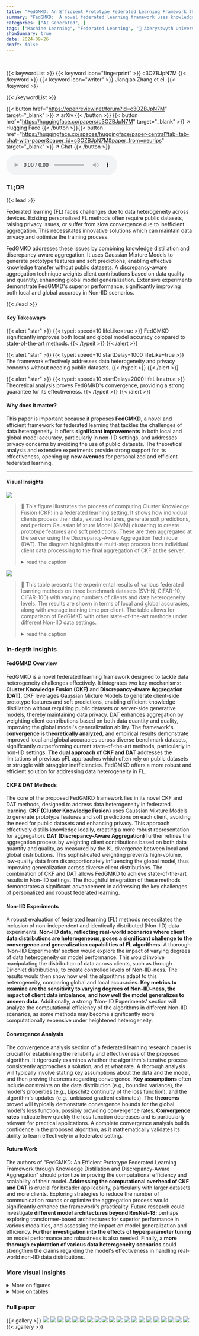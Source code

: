 ```yaml
---
title: "FedGMKD: An Efficient Prototype Federated Learning Framework through Knowledge Distillation and Discrepancy-Aware Aggregation"
summary: "FedGMKD:  A novel federated learning framework uses knowledge distillation and discrepancy-aware aggregation for efficient, privacy-preserving personalized learning in heterogeneous data settings."
categories: ["AI Generated", ]
tags: ["Machine Learning", "Federated Learning", "🏢 Aberystwyth University",]
showSummary: true
date: 2024-09-26
draft: false
---
```


<br>

{{< keywordList >}}
{{< keyword icon="fingerprint" >}} c3OZBJpN7M {{< /keyword >}}
{{< keyword icon="writer" >}} Jianqiao Zhang et el. {{< /keyword >}}
 
{{< /keywordList >}}

{{< button href="https://openreview.net/forum?id=c3OZBJpN7M" target="_blank" >}}
↗ arXiv
{{< /button >}}
{{< button href="https://huggingface.co/papers/c3OZBJpN7M" target="_blank" >}}
↗ Hugging Face
{{< /button >}}{{< button href="https://huggingface.co/spaces/huggingface/paper-central?tab=tab-chat-with-paper&paper_id=c3OZBJpN7M&paper_from=neurips" target="_blank" >}}
↗ Chat
{{< /button >}}




<audio controls>
    <source src="https://ai-paper-reviewer.com/c3OZBJpN7M/podcast.wav" type="audio/wav">
    Your browser does not support the audio element.
</audio>


### TL;DR


{{< lead >}}

Federated learning (FL) faces challenges due to data heterogeneity across devices.  Existing personalized FL methods often require public datasets, raising privacy issues, or suffer from slow convergence due to inefficient aggregation. This necessitates innovative solutions which can maintain data privacy and optimize the training process. 

FedGMKD addresses these issues by combining knowledge distillation and discrepancy-aware aggregation.  It uses Gaussian Mixture Models to generate prototype features and soft predictions, enabling effective knowledge transfer without public datasets.  A discrepancy-aware aggregation technique weights client contributions based on data quality and quantity, enhancing global model generalization. Extensive experiments demonstrate FedGMKD's superior performance, significantly improving both local and global accuracy in Non-IID scenarios.

{{< /lead >}}


#### Key Takeaways

{{< alert "star" >}}
{{< typeit speed=10 lifeLike=true >}} FedGMKD significantly improves both local and global model accuracy compared to state-of-the-art methods. {{< /typeit >}}
{{< /alert >}}

{{< alert "star" >}}
{{< typeit speed=10 startDelay=1000 lifeLike=true >}} The framework effectively addresses data heterogeneity and privacy concerns without needing public datasets. {{< /typeit >}}
{{< /alert >}}

{{< alert "star" >}}
{{< typeit speed=10 startDelay=2000 lifeLike=true >}} Theoretical analysis proves FedGMKD's convergence, providing a strong guarantee for its effectiveness. {{< /typeit >}}
{{< /alert >}}

#### Why does it matter?
This paper is important because it proposes **FedGMKD**, a novel and efficient framework for federated learning that tackles the challenges of data heterogeneity.  It offers **significant improvements** in both local and global model accuracy, particularly in non-IID settings, and addresses privacy concerns by avoiding the use of public datasets.  The theoretical analysis and extensive experiments provide strong support for its effectiveness, opening up **new avenues** for personalized and efficient federated learning.

------
#### Visual Insights



![](https://ai-paper-reviewer.com/c3OZBJpN7M/figures_13_1.jpg)

> 🔼 This figure illustrates the process of computing Cluster Knowledge Fusion (CKF) in a federated learning setting.  It shows how individual clients process their data, extract features, generate soft predictions, and perform Gaussian Mixture Model (GMM) clustering to create prototype features and soft predictions.  These are then aggregated at the server using the Discrepancy-Aware Aggregation Technique (DAT).  The diagram highlights the multi-step process from individual client data processing to the final aggregation of CKF at the server.
> <details>
> <summary>read the caption</summary>
> Figure 1: Flow diagram demonstrating the computation of Cluster Knowledge Fusion (CKF) in Federated Learning. The diagram highlights the steps involved in extracting features, generating soft predictions, and performing GMM clustering to compute prototype features and predictions, followed by the aggregation of CKF at the server.
> </details>





![](https://ai-paper-reviewer.com/c3OZBJpN7M/tables_8_1.jpg)

> 🔼 This table presents the experimental results of various federated learning methods on three benchmark datasets (SVHN, CIFAR-10, CIFAR-100) with varying numbers of clients and data heterogeneity levels.  The results are shown in terms of local and global accuracies, along with average training time per client.  The table allows for comparison of FedGMKD with other state-of-the-art methods under different Non-IID data settings.
> <details>
> <summary>read the caption</summary>
> Table 1: Results on data partitions generated from Dirichlet distribution with the concentration parameter β = 0.5. The number of clients is 10, 20, and 50; the clients utilize 10%, 20%, and 50% of the datasets. A single client's averaged wall-clock time per round is measured across 2 A100 GPUs in a parallel manner. The reported local and global accuracies are the averages of the last 5 rounds.
> </details>





### In-depth insights


#### FedGMKD Overview
FedGMKD is a novel federated learning framework designed to tackle data heterogeneity challenges effectively.  It integrates two key mechanisms: **Cluster Knowledge Fusion (CKF)** and **Discrepancy-Aware Aggregation (DAT)**. CKF leverages Gaussian Mixture Models to generate client-side prototype features and soft predictions, enabling efficient knowledge distillation without requiring public datasets or server-side generative models, thereby maintaining data privacy.  DAT enhances aggregation by weighting client contributions based on both data quantity and quality, improving the global model's generalization ability. The framework's **convergence is theoretically analyzed**, and empirical results demonstrate improved local and global accuracies across diverse benchmark datasets, significantly outperforming current state-of-the-art methods, particularly in non-IID settings.  **The dual approach of CKF and DAT** addresses the limitations of previous pFL approaches which often rely on public datasets or struggle with straggler inefficiencies.  FedGMKD offers a more robust and efficient solution for addressing data heterogeneity in FL.

#### CKF & DAT Methods
The core of the proposed FedGMKD framework lies in its novel CKF and DAT methods, designed to address data heterogeneity in federated learning.  **CKF (Cluster Knowledge Fusion)** uses Gaussian Mixture Models to generate prototype features and soft predictions on each client, avoiding the need for public datasets and enhancing privacy. This approach effectively distills knowledge locally, creating a more robust representation for aggregation.  **DAT (Discrepancy-Aware Aggregation)** further refines the aggregation process by weighting client contributions based on both data quantity and quality, as measured by the KL divergence between local and global distributions. This sophisticated weighting prevents high-volume, low-quality data from disproportionately influencing the global model, thus improving generalization across diverse client distributions. The combination of CKF and DAT allows FedGMKD to achieve state-of-the-art results in Non-IID settings. The thoughtful integration of these methods demonstrates a significant advancement in addressing the key challenges of personalized and robust federated learning.

#### Non-IID Experiments
A robust evaluation of federated learning (FL) methods necessitates the inclusion of non-independent and identically distributed (Non-IID) data experiments.  **Non-IID data, reflecting real-world scenarios where client data distributions are heterogeneous, poses a significant challenge to the convergence and generalization capabilities of FL algorithms.**  A thorough 'Non-IID Experiments' section would explore the impact of varying degrees of data heterogeneity on model performance. This would involve manipulating the distribution of data across clients, such as through Dirichlet distributions, to create controlled levels of Non-IID-ness.  The results would then show how well the algorithms adapt to this heterogeneity, comparing global and local accuracies.  **Key metrics to examine are the sensitivity to varying degrees of Non-IID-ness, the impact of client data imbalance, and how well the model generalizes to unseen data.**  Additionally, a strong 'Non-IID Experiments' section will analyze the computational efficiency of the algorithms in different Non-IID scenarios, as some methods may become significantly more computationally expensive under heightened heterogeneity.

#### Convergence Analysis
The convergence analysis section of a federated learning research paper is crucial for establishing the reliability and effectiveness of the proposed algorithm.  It rigorously examines whether the algorithm's iterative process consistently approaches a solution, and at what rate.  A thorough analysis will typically involve stating key assumptions about the data and the model, and then proving theorems regarding convergence.  **Key assumptions** often include constraints on the data distribution (e.g., bounded variance), the model's properties (e.g., Lipschitz continuity of the loss function), and the algorithm's updates (e.g., unbiased gradient estimates). The **theorems** proved will typically demonstrate convergence bounds for the global model's loss function, possibly providing convergence rates.  **Convergence rates** indicate how quickly the loss function decreases and is particularly relevant for practical applications.  A complete convergence analysis builds confidence in the proposed algorithm, as it mathematically validates its ability to learn effectively in a federated setting.

#### Future Work
The authors of "FedGMKD: An Efficient Prototype Federated Learning Framework through Knowledge Distillation and Discrepancy-Aware Aggregation" should prioritize improving the computational efficiency and scalability of their model.  **Addressing the computational overhead of CKF and DAT** is crucial for broader applicability, particularly with larger datasets and more clients.  Exploring strategies to reduce the number of communication rounds or optimize the aggregation process would significantly enhance the framework's practicality.  Future research could investigate **different model architectures beyond ResNet-18**; perhaps exploring transformer-based architectures for superior performance in various modalities, and assessing the impact on model generalization and efficiency.  **Further investigation into the effects of hyperparameter tuning** on model performance and robustness is also needed.  Finally, a **more thorough exploration of various data heterogeneity scenarios** could strengthen the claims regarding the model's effectiveness in handling real-world non-IID data distributions.


### More visual insights

<details>
<summary>More on figures
</summary>


![](https://ai-paper-reviewer.com/c3OZBJpN7M/figures_14_1.jpg)

> 🔼 This figure illustrates the process of Discrepancy-Aware Aggregation Technique (DAT) in the FedGMKD framework.  It starts by calculating initial weights for each client's contribution based on the proportion of samples for each class. Then, soft predictions are aggregated using these initial weights. Next, discrepancies (using KL-divergence) between local and global data distributions are calculated for each class. Finally, aggregation weights are adjusted based on both the initial weights and the calculated discrepancies to produce the final aggregated CKF.
> <details>
> <summary>read the caption</summary>
> Figure 2: Flow diagram demonstrating the computation of Discrepancy-Aware Aggregation Technique (DAT) in Federated Learning. The diagram details the steps involved in computing initial weights, aggregating soft predictions, calculating discrepancies, and performing the final aggregation of CKF at the server.
> </details>



![](https://ai-paper-reviewer.com/c3OZBJpN7M/figures_15_1.jpg)

> 🔼 This figure illustrates the iterative process of the FedGMKD algorithm.  It shows how each client trains a local model, extracts its Cluster Knowledge Fusion (CKF), and sends both the CKF and model updates to a central server.  The server then uses the Discrepancy-Aware Aggregation Technique (DAT) to aggregate these updates, improving both the global CKF and the global model. This process repeats over multiple rounds.
> <details>
> <summary>read the caption</summary>
> Figure 3: Visualization of the FedGMKD framework. Each client trains a local model and extracts CKF using its local data. The server aggregates the CKF and model updates using Discrepancy-Aware Aggregation Technique (DAT) to improve the global CKF and model. This process iterates over multiple global rounds.
> </details>



![](https://ai-paper-reviewer.com/c3OZBJpN7M/figures_20_1.jpg)

> 🔼 This figure shows a comparison of t-SNE visualizations for four different federated learning methods: FedAvg, FedProto, FPL, and FedGMKD.  The t-SNE plots illustrate the distribution of feature representations in a 2D space. FedAvg shows features widely dispersed with significant overlap between classes. FedProto shows slightly more distinct clusters than FedAvg but still with overlap. FPL shows very similar results to FedAvg.  In contrast, FedGMKD demonstrates the clearest separation between classes, with compact and well-defined clusters. This visual representation highlights FedGMKD's superior ability to learn discriminative features for class separation, benefiting both local and global model performance.
> <details>
> <summary>read the caption</summary>
> Figure 4: Qualitative comparison of t-SNE visualization among FedAvg, FedProto, FPL and FedGMKD. Compared with other methods, the feature distribution of the FedGMKD is more compact within each category, and more discriminative across classes.
> </details>



</details>




<details>
<summary>More on tables
</summary>


![](https://ai-paper-reviewer.com/c3OZBJpN7M/tables_16_1.jpg)
> 🔼 This table presents the results of various federated learning methods on CIFAR-10 and SVHN datasets under different levels of data heterogeneity, controlled by the Dirichlet distribution parameter β.  A smaller β indicates higher heterogeneity (data imbalance and non-overlapping feature spaces), while a larger β implies more homogeneity. The table shows the local and global accuracy achieved by each method under both high (β = 0.2) and low (β = 5) heterogeneity conditions.  It demonstrates how each algorithm performs across varying levels of data heterogeneity.
> <details>
> <summary>read the caption</summary>
> Table 2: Performance of different schemes on CIFAR-10 and SVHN datasets under various data heterogeneity settings controlled by Dirichlet distribution parameter β.
> </details>

![](https://ai-paper-reviewer.com/c3OZBJpN7M/tables_16_2.jpg)
> 🔼 This table compares the performance of various federated learning schemes (FedAvg, FedProx, FedMD, FedGen, MOON, FedProto, FPL, FjORD, and FedGMKD) on CIFAR-10 and SVHN datasets under different levels of data heterogeneity.  The heterogeneity is controlled by the Dirichlet distribution parameter β, where a smaller β indicates higher heterogeneity. The table reports the local and global accuracy for each scheme under two different β values (0.2 and 5) for both datasets.  This allows for a comparison of the algorithms' robustness to varying degrees of data heterogeneity across different client data distributions.
> <details>
> <summary>read the caption</summary>
> Table 2: Performance of different schemes on CIFAR-10 and SVHN datasets under various data heterogeneity settings controlled by Dirichlet distribution parameter β.
> </details>

![](https://ai-paper-reviewer.com/c3OZBJpN7M/tables_17_1.jpg)
> 🔼 This table compares the performance of different federated learning schemes (FedAvg, FedProx, FedMD, FedGen, FedProto, Moon, FPL, and FedGMKD) on the CIFAR-10 dataset using two different model architectures: ResNet-18 and ResNet-50.  For each scheme and architecture, the table shows the local and global accuracy achieved.  This allows for a comparison of performance across different methods and model complexities.
> <details>
> <summary>read the caption</summary>
> Table 4: Comparison of performance for various schemes on CIFAR-10 using ResNet-18 and ResNet-50 architectures.
> </details>

![](https://ai-paper-reviewer.com/c3OZBJpN7M/tables_18_1.jpg)
> 🔼 This table presents the results of an ablation study on the CIFAR-10 dataset using FedGMKD with varying regularization coefficients λ and γ.  It shows the impact of different λ and γ values on both local and global accuracy.  Baseline results for FedAvg, FedProto, and FPL are also included for comparison, allowing an assessment of FedGMKD's performance relative to other state-of-the-art methods in this specific setting.
> <details>
> <summary>read the caption</summary>
> Table 5: FedGMKD performance with varying λ and γ values on CIFAR-10 dataset (10 clients, 50 epochs).
> </details>

![](https://ai-paper-reviewer.com/c3OZBJpN7M/tables_19_1.jpg)
> 🔼 This table compares the performance of FedGMKD against a baseline method that uses hyper-knowledge averaging with DAT.  The comparison is performed across three datasets (CIFAR-10, SVHN, CIFAR-100) with varying numbers of clients.  The results show local and global accuracy for each method, highlighting FedGMKD's superior performance in achieving higher accuracies across all datasets and client configurations.
> <details>
> <summary>read the caption</summary>
> Table 6: Comparison of Hyper-Knowledge Averaging with DAT and FedGMKD on CIFAR-10, SVHN, and CIFAR-100 datasets with β = 0.5.
> </details>

![](https://ai-paper-reviewer.com/c3OZBJpN7M/tables_19_2.jpg)
> 🔼 This table presents the results of an experiment evaluating various federated learning schemes on the IMDB dataset using a BERT model. The experiment was conducted with 10 clients over 50 training epochs. The table compares the local and global accuracy, as well as the average computation time per client, for each of the evaluated schemes: FedAvg, FedProx, FedMD, FedGen, FedProto, FPL, and FedGMKD. This table shows how well each model performs on the sentiment analysis task of the IMDB dataset in the context of federated learning.
> <details>
> <summary>read the caption</summary>
> Table 7: Performance of different schemes on IMDB dataset using BERT model (10 clients, 50 epochs).
> </details>

</details>




### Full paper

{{< gallery >}}
<img src="https://ai-paper-reviewer.com/c3OZBJpN7M/1.png" class="grid-w50 md:grid-w33 xl:grid-w25" />
<img src="https://ai-paper-reviewer.com/c3OZBJpN7M/2.png" class="grid-w50 md:grid-w33 xl:grid-w25" />
<img src="https://ai-paper-reviewer.com/c3OZBJpN7M/3.png" class="grid-w50 md:grid-w33 xl:grid-w25" />
<img src="https://ai-paper-reviewer.com/c3OZBJpN7M/4.png" class="grid-w50 md:grid-w33 xl:grid-w25" />
<img src="https://ai-paper-reviewer.com/c3OZBJpN7M/5.png" class="grid-w50 md:grid-w33 xl:grid-w25" />
<img src="https://ai-paper-reviewer.com/c3OZBJpN7M/6.png" class="grid-w50 md:grid-w33 xl:grid-w25" />
<img src="https://ai-paper-reviewer.com/c3OZBJpN7M/7.png" class="grid-w50 md:grid-w33 xl:grid-w25" />
<img src="https://ai-paper-reviewer.com/c3OZBJpN7M/8.png" class="grid-w50 md:grid-w33 xl:grid-w25" />
<img src="https://ai-paper-reviewer.com/c3OZBJpN7M/9.png" class="grid-w50 md:grid-w33 xl:grid-w25" />
<img src="https://ai-paper-reviewer.com/c3OZBJpN7M/10.png" class="grid-w50 md:grid-w33 xl:grid-w25" />
<img src="https://ai-paper-reviewer.com/c3OZBJpN7M/11.png" class="grid-w50 md:grid-w33 xl:grid-w25" />
<img src="https://ai-paper-reviewer.com/c3OZBJpN7M/12.png" class="grid-w50 md:grid-w33 xl:grid-w25" />
<img src="https://ai-paper-reviewer.com/c3OZBJpN7M/13.png" class="grid-w50 md:grid-w33 xl:grid-w25" />
<img src="https://ai-paper-reviewer.com/c3OZBJpN7M/14.png" class="grid-w50 md:grid-w33 xl:grid-w25" />
<img src="https://ai-paper-reviewer.com/c3OZBJpN7M/15.png" class="grid-w50 md:grid-w33 xl:grid-w25" />
<img src="https://ai-paper-reviewer.com/c3OZBJpN7M/16.png" class="grid-w50 md:grid-w33 xl:grid-w25" />
<img src="https://ai-paper-reviewer.com/c3OZBJpN7M/17.png" class="grid-w50 md:grid-w33 xl:grid-w25" />
<img src="https://ai-paper-reviewer.com/c3OZBJpN7M/18.png" class="grid-w50 md:grid-w33 xl:grid-w25" />
<img src="https://ai-paper-reviewer.com/c3OZBJpN7M/19.png" class="grid-w50 md:grid-w33 xl:grid-w25" />
<img src="https://ai-paper-reviewer.com/c3OZBJpN7M/20.png" class="grid-w50 md:grid-w33 xl:grid-w25" />
{{< /gallery >}}